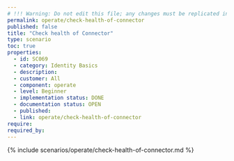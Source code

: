 ```yaml
---
# !!! Warning: Do not edit this file; any changes must be replicated in Excel !!!
permalink: operate/check-health-of-connector
published: false
title: "Check health of Connector"
type: scenario
toc: true
properties:
  - id: SC069
  - category: Identity Basics
  - description:
  - customer: All
  - component: operate
  - level: Beginner
  - implementation status: DONE
  - documentation status: OPEN
  - published:
  - link: operate/check-health-of-connector
require:
required_by:
---
```


{% include scenarios/operate/check-health-of-connector.md %}
